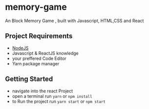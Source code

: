 # memory-game
An Block Memory Game , built with Javascript, HTML,CSS and React

## Project Requirements
  - [NodeJS](https://nodejs.org/en/download/)
  - Javascript & ReactJS knowledge
  - your preffered Code Editor
  - Yarn package manager
  
 ## Getting Started
  - navigate into the react Project
  - open a terminal run `yarn` or `npm install`
  - to Run the project run `yarn start` or `npm start`
